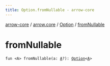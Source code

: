 ```yaml
---
title: Option.fromNullable - arrow-core
---
```


[arrow-core](../../index.html) / [arrow.core](../index.html) / [Option](index.html) / [fromNullable](./from-nullable.html)

# fromNullable

`fun <A> fromNullable(a: `[`A`](from-nullable.html#A)`?): `[`Option`](index.html)`<`[`A`](from-nullable.html#A)`>`